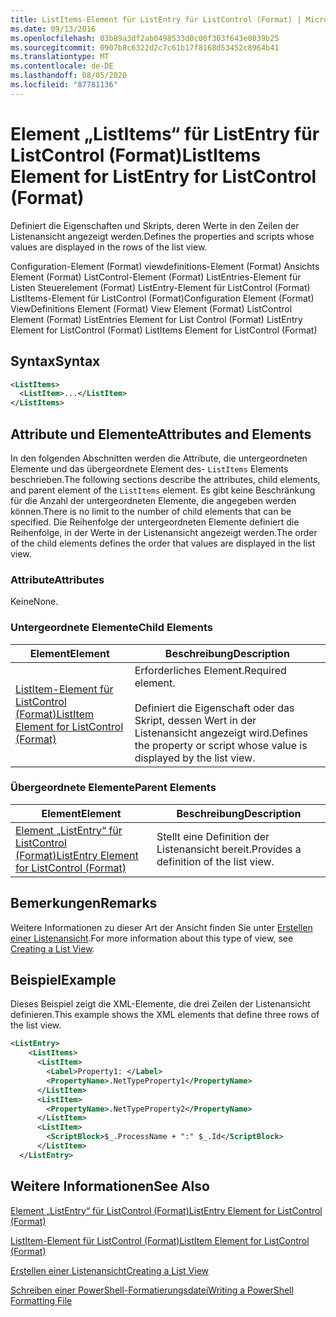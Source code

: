 ```yaml
---
title: ListItems-Element für ListEntry für ListControl (Format) | Microsoft-Dokumentation
ms.date: 09/13/2016
ms.openlocfilehash: 03b89a3df2ab0498533d0c00f303f643e0039b25
ms.sourcegitcommit: 0907b8c6322d2c7c61b17f8168d53452c8964b41
ms.translationtype: MT
ms.contentlocale: de-DE
ms.lasthandoff: 08/05/2020
ms.locfileid: "87781136"
---
```

# <a name="listitems-element-for-listentry-for-listcontrol-format"></a><span data-ttu-id="81e9e-102">Element „ListItems“ für ListEntry für ListControl (Format)</span><span class="sxs-lookup"><span data-stu-id="81e9e-102">ListItems Element for ListEntry for ListControl (Format)</span></span>

<span data-ttu-id="81e9e-103">Definiert die Eigenschaften und Skripts, deren Werte in den Zeilen der Listenansicht angezeigt werden.</span><span class="sxs-lookup"><span data-stu-id="81e9e-103">Defines the properties and scripts whose values are displayed in the rows of the list view.</span></span>

<span data-ttu-id="81e9e-104">Configuration-Element (Format) viewdefinitions-Element (Format) Ansichts Element (Format) ListControl-Element (Format) ListEntries-Element für Listen Steuerelement (Format) ListEntry-Element für ListControl (Format) ListItems-Element für ListControl (Format)</span><span class="sxs-lookup"><span data-stu-id="81e9e-104">Configuration Element (Format) ViewDefinitions Element (Format) View Element (Format) ListControl Element (Format) ListEntries Element for List Control (Format) ListEntry Element for ListControl (Format) ListItems Element for ListControl (Format)</span></span>

## <a name="syntax"></a><span data-ttu-id="81e9e-105">Syntax</span><span class="sxs-lookup"><span data-stu-id="81e9e-105">Syntax</span></span>

```xml
<ListItems>
  <ListItem>...</ListItem>
</ListItems>
```

## <a name="attributes-and-elements"></a><span data-ttu-id="81e9e-106">Attribute und Elemente</span><span class="sxs-lookup"><span data-stu-id="81e9e-106">Attributes and Elements</span></span>

<span data-ttu-id="81e9e-107">In den folgenden Abschnitten werden die Attribute, die untergeordneten Elemente und das übergeordnete Element des- `ListItems` Elements beschrieben.</span><span class="sxs-lookup"><span data-stu-id="81e9e-107">The following sections describe the attributes, child elements, and parent element of the `ListItems` element.</span></span> <span data-ttu-id="81e9e-108">Es gibt keine Beschränkung für die Anzahl der untergeordneten Elemente, die angegeben werden können.</span><span class="sxs-lookup"><span data-stu-id="81e9e-108">There is no limit to the number of child elements that can be specified.</span></span> <span data-ttu-id="81e9e-109">Die Reihenfolge der untergeordneten Elemente definiert die Reihenfolge, in der Werte in der Listenansicht angezeigt werden.</span><span class="sxs-lookup"><span data-stu-id="81e9e-109">The order of the child elements defines the order that values are displayed in the list view.</span></span>

### <a name="attributes"></a><span data-ttu-id="81e9e-110">Attribute</span><span class="sxs-lookup"><span data-stu-id="81e9e-110">Attributes</span></span>

<span data-ttu-id="81e9e-111">Keine</span><span class="sxs-lookup"><span data-stu-id="81e9e-111">None.</span></span>

### <a name="child-elements"></a><span data-ttu-id="81e9e-112">Untergeordnete Elemente</span><span class="sxs-lookup"><span data-stu-id="81e9e-112">Child Elements</span></span>

|<span data-ttu-id="81e9e-113">Element</span><span class="sxs-lookup"><span data-stu-id="81e9e-113">Element</span></span>|<span data-ttu-id="81e9e-114">Beschreibung</span><span class="sxs-lookup"><span data-stu-id="81e9e-114">Description</span></span>|
|-------------|-----------------|
|[<span data-ttu-id="81e9e-115">ListItem-Element für ListControl (Format)</span><span class="sxs-lookup"><span data-stu-id="81e9e-115">ListItem Element for ListControl (Format)</span></span>](./listitem-element-for-listitems-for-listcontrol-format.md)|<span data-ttu-id="81e9e-116">Erforderliches Element.</span><span class="sxs-lookup"><span data-stu-id="81e9e-116">Required element.</span></span><br /><br /> <span data-ttu-id="81e9e-117">Definiert die Eigenschaft oder das Skript, dessen Wert in der Listenansicht angezeigt wird.</span><span class="sxs-lookup"><span data-stu-id="81e9e-117">Defines the property or script whose value is displayed by the list view.</span></span>|

### <a name="parent-elements"></a><span data-ttu-id="81e9e-118">Übergeordnete Elemente</span><span class="sxs-lookup"><span data-stu-id="81e9e-118">Parent Elements</span></span>

|<span data-ttu-id="81e9e-119">Element</span><span class="sxs-lookup"><span data-stu-id="81e9e-119">Element</span></span>|<span data-ttu-id="81e9e-120">Beschreibung</span><span class="sxs-lookup"><span data-stu-id="81e9e-120">Description</span></span>|
|-------------|-----------------|
|[<span data-ttu-id="81e9e-121">Element „ListEntry“ für ListControl (Format)</span><span class="sxs-lookup"><span data-stu-id="81e9e-121">ListEntry Element for ListControl (Format)</span></span>](./listentry-element-for-listcontrol-format.md)|<span data-ttu-id="81e9e-122">Stellt eine Definition der Listenansicht bereit.</span><span class="sxs-lookup"><span data-stu-id="81e9e-122">Provides a definition of the list view.</span></span>|

## <a name="remarks"></a><span data-ttu-id="81e9e-123">Bemerkungen</span><span class="sxs-lookup"><span data-stu-id="81e9e-123">Remarks</span></span>

<span data-ttu-id="81e9e-124">Weitere Informationen zu dieser Art der Ansicht finden Sie unter [Erstellen einer Listenansicht](./creating-a-list-view.md).</span><span class="sxs-lookup"><span data-stu-id="81e9e-124">For more information about this type of view, see [Creating a List View](./creating-a-list-view.md).</span></span>

## <a name="example"></a><span data-ttu-id="81e9e-125">Beispiel</span><span class="sxs-lookup"><span data-stu-id="81e9e-125">Example</span></span>

<span data-ttu-id="81e9e-126">Dieses Beispiel zeigt die XML-Elemente, die drei Zeilen der Listenansicht definieren.</span><span class="sxs-lookup"><span data-stu-id="81e9e-126">This example shows the XML elements that define three rows of the list view.</span></span>

```xml
<ListEntry>
    <ListItems>
      <ListItem>
        <Label>Property1: </Label>
        <PropertyName>.NetTypeProperty1</PropertyName>
      </ListItem>
      <ListItem>
        <PropertyName>.NetTypeProperty2</PropertyName>
      </ListItem>
      <ListItem>
        <ScriptBlock>$_.ProcessName + ":" $_.Id</ScriptBlock>
      </ListItem>
  </ListEntry>
```

## <a name="see-also"></a><span data-ttu-id="81e9e-127">Weitere Informationen</span><span class="sxs-lookup"><span data-stu-id="81e9e-127">See Also</span></span>

[<span data-ttu-id="81e9e-128">Element „ListEntry“ für ListControl (Format)</span><span class="sxs-lookup"><span data-stu-id="81e9e-128">ListEntry Element for ListControl (Format)</span></span>](./listentry-element-for-listcontrol-format.md)

[<span data-ttu-id="81e9e-129">ListItem-Element für ListControl (Format)</span><span class="sxs-lookup"><span data-stu-id="81e9e-129">ListItem Element for ListControl (Format)</span></span>](./listitem-element-for-listitems-for-listcontrol-format.md)

[<span data-ttu-id="81e9e-130">Erstellen einer Listenansicht</span><span class="sxs-lookup"><span data-stu-id="81e9e-130">Creating a List View</span></span>](./creating-a-list-view.md)

[<span data-ttu-id="81e9e-131">Schreiben einer PowerShell-Formatierungsdatei</span><span class="sxs-lookup"><span data-stu-id="81e9e-131">Writing a PowerShell Formatting File</span></span>](./writing-a-powershell-formatting-file.md)
